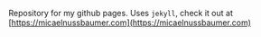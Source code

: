 Repository for my github pages. Uses `jekyll`, check it out at [https://micaelnussbaumer.com](https://micaelnussbaumer.com)